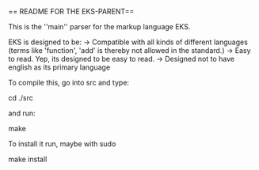 == README FOR THE EKS-PARENT==

This is the ''main'' parser for the markup language EKS.

EKS is designed to be:
-> Compatible with all kinds of different languages (terms like 'function', 'add' is thereby not allowed in the standard.)
-> Easy to read. Yep, its designed to be easy to read.
-> Designed not to have english as its primary language

To compile this, go into src and type:

cd ./src

and run:

make

To install it run, maybe with sudo

make install

